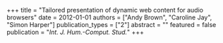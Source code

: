 +++
title = "Tailored presentation of dynamic web content for audio browsers"
date = 2012-01-01
authors = ["Andy Brown", "Caroline Jay", "Simon Harper"]
publication_types = ["2"]
abstract = ""
featured = false
publication = "*Int. J. Hum.-Comput. Stud.*"
+++

